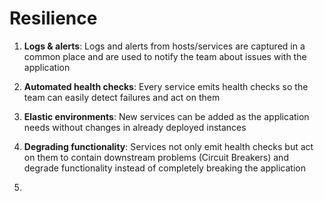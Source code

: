 # Resilience

1. **Logs & alerts**: Logs and alerts from hosts/services are captured in a common place and are used to notify the team about issues with the application

2. **Automated health checks**: Every service emits health checks so the team can easily detect failures and act on them

3. **Elastic environments**: New services can be added as the application needs without changes in already deployed instances

4. **Degrading functionality**: Services not only emit health checks but act on them to contain downstream problems \(Circuit Breakers\) and degrade functionality instead of completely breaking the application

5. 



